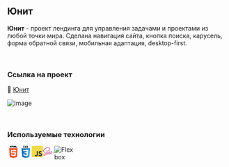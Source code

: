 ## Юнит

**Юнит** - проект лендинга для управления задачами и проектами из любой точки мира.
Сделана навигация сайта, кнопка поиска, карусель, форма обратной связи, мобильная адаптация, desktop-first.  

<br/>

### Ссылка на проект

🌱 [Юнит](https://dariannyko.github.io/Forest-Travel-Agency/) 

![image](https://user-images.githubusercontent.com/109591423/201522283-b57f93a3-896d-4dc1-8376-86c90086eeb1.png)

<br/>

### Используемые технологии

<img align='left' alt='HTML' width='28px' src='https://raw.githubusercontent.com/github/explore/80688e429a7d4ef2fca1e82350fe8e3517d3494d/topics/html/html.png' />
<img align='left' alt='CSS' width='28px' src='https://raw.githubusercontent.com/github/explore/80688e429a7d4ef2fca1e82350fe8e3517d3494d/topics/css/css.png' />
<img align='left' alt='JavaScript' width='26px' src='https://raw.githubusercontent.com/github/explore/80688e429a7d4ef2fca1e82350fe8e3517d3494d/topics/javascript/javascript.png' />
<img align='left' alt='Sass' width='26px' src='https://raw.githubusercontent.com/github/explore/80688e429a7d4ef2fca1e82350fe8e3517d3494d/topics/sass/sass.png' />
<img align='left' alt='Flexbox' width='50px' src='https://cdn-images-1.medium.com/max/960/1*f9KCmJjpPH1wg6o6UgEPxA.jpeg' />
